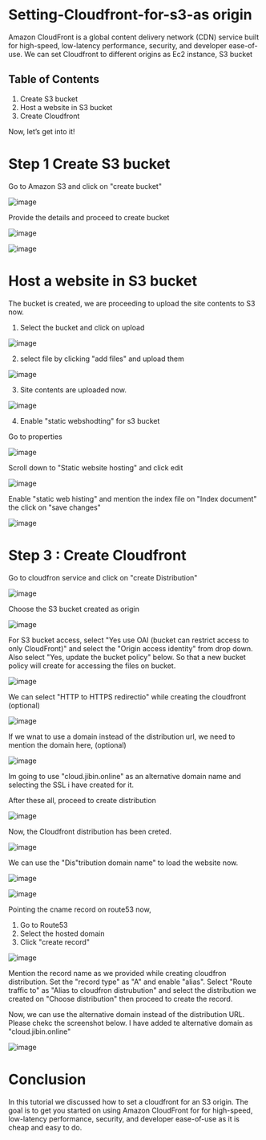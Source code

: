 # Setting-Cloudfront-for-s3-as origin

Amazon CloudFront is a global content delivery network (CDN) service built for high-speed, low-latency performance, security, and developer ease-of-use.
We can set Cloudfront to different origins as Ec2 instance, S3 bucket

## Table of Contents

1. Create S3 bucket
2. Host a website in S3 bucket
3. Create Cloudfront
 
Now, let’s get into it!

# Step 1 Create S3 bucket

Go to Amazon S3 and click on "create bucket"

![image](https://user-images.githubusercontent.com/100774483/159635003-84bca3a4-6f2e-4767-99e9-1713f6e0b82d.png)


Provide the details and proceed to create bucket

![image](https://user-images.githubusercontent.com/100774483/159635220-a51629a5-d19d-471f-aae4-e2479b865d8b.png)


![image](https://user-images.githubusercontent.com/100774483/159635320-b1988e10-9bb4-4c9f-835a-a92d825a4d5d.png)


# Host a website in S3 bucket

The bucket is created, we are proceeding to upload the site contents to S3 now.

1. Select the bucket and click on upload

![image](https://user-images.githubusercontent.com/100774483/159635717-66223c62-7a1e-4259-9322-499b7f5f8040.png)

2. select file by clicking "add files" and upload them

![image](https://user-images.githubusercontent.com/100774483/159635879-e0e3ffcb-9dfc-4bd2-9479-fc0c099b2cd7.png)

3. Site contents are uploaded now.

![image](https://user-images.githubusercontent.com/100774483/159636540-e5aa2600-5790-4ed8-928f-893203aef6e4.png)


4. Enable "static webshodting" for s3 bucket

Go to properties

![image](https://user-images.githubusercontent.com/100774483/159636697-684a7a2d-f82c-412f-b49c-84f8f0562c24.png)

Scroll down to "Static website hosting" and click edit

![image](https://user-images.githubusercontent.com/100774483/159636827-9a783f31-7d8b-4ecf-999e-44a974cd188b.png)


Enable "static web histing" and mention the index file on "Index document" the click on "save changes"

![image](https://user-images.githubusercontent.com/100774483/159637906-15867bb1-9aa9-4b32-96f1-342bd19c8f43.png)



# Step 3 : Create Cloudfront

Go to cloudfron service and click on "create Distribution"

![image](https://user-images.githubusercontent.com/100774483/159639055-0bc671ea-a77d-4f0d-942f-c8772b3f5280.png)


Choose the S3 bucket created as origin 

![image](https://user-images.githubusercontent.com/100774483/159639401-e004735a-3c1f-4fd0-b1c3-b9b342b5c6be.png)

For S3 bucket access, select "Yes use OAI (bucket can restrict access to only CloudFront)" and select the "Origin access identity" from drop down. Also select "Yes, update the bucket policy" below. So that a new bucket policy will create for accessing the files on bucket.


![image](https://user-images.githubusercontent.com/100774483/159639746-43f077d9-cc88-40ca-a894-4a2e75dd31d7.png)

We can select "HTTP to HTTPS redirectio" while creating the cloudfront (optional)

![image](https://user-images.githubusercontent.com/100774483/159640419-c6154ef5-566e-494e-bed3-fdf382bc0f07.png)

If we wnat to use a domain instead of the distribution url, we need to mention the domain here, (optional)

![image](https://user-images.githubusercontent.com/100774483/159640906-34817232-e23f-4ca5-a46d-946ca5c89c39.png)


Im going to use "cloud.jibin.online" as an alternative domain name and selecting the SSL i have created for it.


After these all, proceed to create distribution

![image](https://user-images.githubusercontent.com/100774483/159641196-522b2e34-6933-4f8f-82c7-538124081b02.png)

Now, the Cloudfront distribution has been creted.

![image](https://user-images.githubusercontent.com/100774483/159641566-4c83f70b-d084-49e5-9d00-25237bc4779d.png)

We can use the "Dis"tribution domain name" to load the website now.

![image](https://user-images.githubusercontent.com/100774483/159642541-d3456518-e192-424a-a03d-4c13712b6968.png)


![image](https://user-images.githubusercontent.com/100774483/159642672-29bb1b7c-103e-4ee5-b7e8-584086de7942.png)


Pointing the cname record on route53 now,

1. Go to Route53
2. Select the hosted domain
3. Click "create record"

![image](https://user-images.githubusercontent.com/100774483/159643653-c24670c4-d675-47b9-ade4-de15084126d4.png)

Mention the record name as we provided while creating cloudfron distribution. Set the "record type" as "A" and enable "alias". 
Select "Route traffic to" as "Alias to cloudfron distrubution" and select the distribution we created on "Choose distribution" then proceed to create the record.

Now, we can use the alternative domain instead of the distribution URL. Please chekc the screenshot below. I have added te alternative domain as "cloud.jibin.online"

![image](https://user-images.githubusercontent.com/100774483/159644911-1fec614f-82f1-4818-a3aa-507e9b4333ce.png)


# Conclusion

In this tutorial we discussed how to set a cloudfront for an S3 origin. The goal is to get you started on using Amazon CloudFront for for high-speed, low-latency performance, security, and developer ease-of-use as it is cheap and easy to do.


